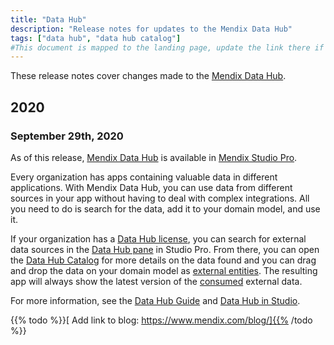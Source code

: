 ```yaml
---
title: "Data Hub"
description: "Release notes for updates to the Mendix Data Hub"
tags: ["data hub", "data hub catalog"]
#This document is mapped to the landing page, update the link there if renaming or moving the doc file.
---
```


These release notes cover changes made to the [Mendix Data Hub](/data-hub/index).

## 2020

### September 29th, 2020

As of this release, [Mendix Data Hub](https://hub.mendix.com/) is available in [Mendix Studio Pro](/releasenotes/studio-pro/8.14).

Every organization has apps containing valuable data in different applications. With Mendix Data Hub, you can use data from different sources in your app without having to deal with complex integrations. All you need to do is search for the data, add it to your domain model, and use it. 

If your organization has a [Data Hub license](/refguide/consumed-odata-service-requirements#license-limitations), you can search for external data sources in the [Data Hub pane](/refguide/data-hub-pane) in Studio Pro. From there, you can open the [Data Hub Catalog](/data-hub/data-hub-catalog/index) for more details on the data found and you can drag and drop the data on your domain model as [external entities](/refguide/external-entities). The resulting app will always show the latest version of the [consumed](/refguide/consumed-odata-services) external data.

For more information, see the [Data Hub Guide](/data-hub/index) and [Data Hub in Studio](/studio/data-hub-in-studio).

{{% todo %}}[ Add link to blog: https://www.mendix.com/blog/]{{% /todo %}}
